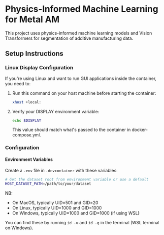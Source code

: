 # Physics-Informed Machine Learning for Metal AM

This project uses physics-informed machine learning models and Vision Transformers for segmentation of additive manufacturing data. 

## Setup Instructions

### Linux Display Configuration

If you're using Linux and want to run GUI applications inside the container, you need to:

1. Run this command on your host machine before starting the container:
   ```bash
   xhost +local:
	```

2. Verify your DISPLAY environment variable:
   ```bash
   echo $DISPLAY
   ```
   This value should match what's passed to the container in docker-compose.yml.

### Configuration

#### Environment Variables

Create a `.env` file in `.devcontainer` with these variables:

```bash
# Get the dataset root from environment variable or use a default
HOST_DATASET_PATH=/path/to/your/dataset
```
NB:
- On MacOS, typically UID=501 and GID=20
- On Linux, typically UID=1000 and GID=1000
- On Windows, typically UID=1000 and GID=1000 (if using WSL)

You can find these by running `id -u` and `id -g` in the terminal (WSL terminal on Windows). 
